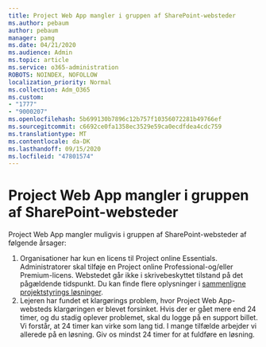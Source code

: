 ```yaml
---
title: Project Web App mangler i gruppen af SharePoint-websteder
ms.author: pebaum
author: pebaum
manager: pamg
ms.date: 04/21/2020
ms.audience: Admin
ms.topic: article
ms.service: o365-administration
ROBOTS: NOINDEX, NOFOLLOW
localization_priority: Normal
ms.collection: Adm_O365
ms.custom:
- "1777"
- "9000207"
ms.openlocfilehash: 5b699130b7896c12b757f10356072281b49766ef
ms.sourcegitcommit: c6692ce0fa1358ec3529e59ca0ecdfdea4cdc759
ms.translationtype: MT
ms.contentlocale: da-DK
ms.lasthandoff: 09/15/2020
ms.locfileid: "47801574"
---
```

# <a name="project-web-app-is-missing-from-the-sharepoint-site-collection"></a>Project Web App mangler i gruppen af SharePoint-websteder

Project Web App mangler muligvis i gruppen af SharePoint-websteder af følgende årsager:

1. Organisationer har kun en licens til Project online Essentials. Administratorer skal tilføje en Project online Professional-og/eller Premium-licens. Webstedet går ikke i skrivebeskyttet tilstand på det pågældende tidspunkt. Du kan finde flere oplysninger i [sammenligne projektstyrings løsninger](https://products.office.com/project/compare-microsoft-project-management-software?tab=1).
2. Lejeren har fundet et klargørings problem, hvor Project Web App-websteds klargøringen er blevet forsinket. Hvis der er gået mere end 24 timer, og du stadig oplever problemet, skal du logge på en support billet. Vi forstår, at 24 timer kan virke som lang tid. I mange tilfælde arbejder vi allerede på en løsning. Giv os mindst 24 timer for at fuldføre en løsning.
